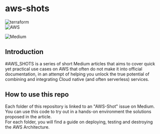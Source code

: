 # aws-shots

![terraform](https://img.shields.io/badge/Terraform-8A2BE2?logo=terraform&style=for-the-badge)  
![AWS](https://img.shields.io/badge/Amazon%20Web%20Services-FF9900?style=for-the-badge&logo=amazonaws&logoColor=303080)

![Medium](https://img.shields.io/badge/Follow%20me%20on%20Medium-000000?logo=medium&style=for-the-badge&link=https://medium.com/@salvatorecirone)

## Introduction
#AWS_SHOTS is a series of short Medium articles that aims to cover quick yet practical use cases on AWS that often do not make it into official documentation, in an attempt of helping you unlock the true potential of combining and integrating Cloud native (and often serverless) services.

## How to use this repo
Each folder of this repository is linked to an "AWS-Shot" issue on Medium. You can use this code to try out in a hands-on environment the solutions proposed in the article.  
For each folder, you will find a guide on deploying, testing and destroying the AWS Architecture.

